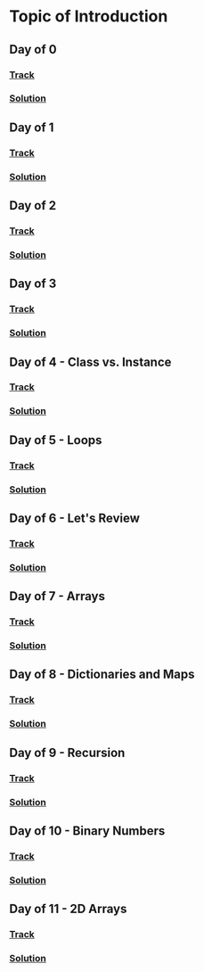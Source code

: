 Topic of Introduction
===

## Day of 0
### [Track](https://www.hackerrank.com/challenges/30-hello-world)
### [Solution](./go/Day0.go)

## Day of 1
### [Track](https://www.hackerrank.com/challenges/30-data-types)
### [Solution](./go/Day1.go)

## Day of 2
### [Track](https://www.hackerrank.com/challenges/30-operators)
### [Solution](./go/Day2.go)

## Day of 3
### [Track]()
### [Solution](./go/Day3.go)

## Day of 4 - Class vs. Instance
### [Track](https://www.hackerrank.com/challenges/30-class-vs-instance)
### [Solution](./go/Day4.go)

## Day of 5 - Loops
### [Track](https://www.hackerrank.com/challenges/30-loops)
### [Solution](./go/Day5.go)

## Day of 6 - Let's Review
### [Track](https://www.hackerrank.com/challenges/30-review-loop)
### [Solution](./go/Day6.go)

## Day of 7 - Arrays
### [Track](https://www.hackerrank.com/challenges/30-arrays?h_r=next-challenge&h_v=zen)
### [Solution](./go/Day7.go)

## Day of 8 - Dictionaries and Maps
### [Track](https://www.hackerrank.com/challenges/30-dictionaries-and-maps)
### [Solution](./go/Day8.go)

## Day of 9 - Recursion
### [Track](https://www.hackerrank.com/challenges/30-recursion?h_r=next-challenge&h_v=zen)
### [Solution](./go/Day9.go)

## Day of 10 - Binary Numbers
### [Track](https://www.hackerrank.com/challenges/30-binary-numbers)
### [Solution](./go/Day10.go)

## Day of 11 - 2D Arrays
### [Track](https://www.hackerrank.com/challenges/30-2d-arrays)
### [Solution](./go/Day11.go)

